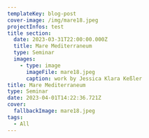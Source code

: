 ```yaml
---
templateKey: blog-post
cover-image: /img/mare18.jpeg
projectInfos: test
title section:
  date: 2023-03-31T22:00:00.000Z
  title: Mare Mediterraneum
  type: Seminar
  images:
    - type: image
      imageFile: mare18.jpeg
      caption: work by Jessica Klara Keßler
title: Mare Mediterraneum
type: Seminar
date: 2023-04-01T14:22:36.721Z
cover:
  fallbackImage: mare18.jpeg
tags:
  - All
---
```

